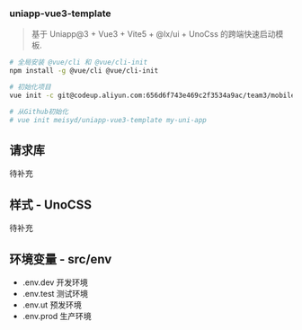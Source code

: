 ### uniapp-vue3-template

> 基于 Uniapp@3 + Vue3 + Vite5 + @lx/ui + UnoCss 的跨端快速启动模板.

```bash
# 全局安装 @vue/cli 和 @vue/cli-init
npm install -g @vue/cli @vue/cli-init

# 初始化项目
vue init -c git@codeup.aliyun.com:656d6f743e469c2f3534a9ac/team3/mobile-fontend/app-template-Vue.git my-uni-app

# 从Github初始化
# vue init meisyd/uniapp-vue3-template my-uni-app
```

## 请求库

待补充

## 样式 - UnoCSS

待补充

## 环境变量 - src/env

- .env.dev 开发环境
- .env.test 测试环境
- .env.ut 预发环境
- .env.prod 生产环境
